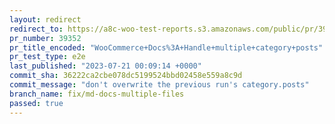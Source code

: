 ```yaml
---
layout: redirect
redirect_to: https://a8c-woo-test-reports.s3.amazonaws.com/public/pr/39352/e2e/index.html
pr_number: 39352
pr_title_encoded: "WooCommerce+Docs%3A+Handle+multiple+category+posts"
pr_test_type: e2e
last_published: "2023-07-21 00:09:14 +0000"
commit_sha: 36222ca2cbe078dc5199524bbd02458e559a8c9d
commit_message: "don't overwrite the previous run's category.posts"
branch_name: fix/md-docs-multiple-files
passed: true
---
```

